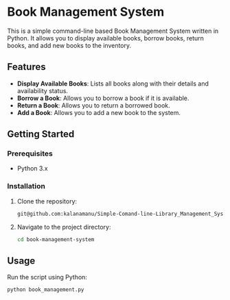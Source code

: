 # Book Management System

This is a simple command-line based Book Management System written in Python. It allows you to display available books, borrow books, return books, and add new books to the inventory.

## Features

- **Display Available Books**: Lists all books along with their details and availability status.
- **Borrow a Book**: Allows you to borrow a book if it is available.
- **Return a Book**: Allows you to return a borrowed book.
- **Add a Book**: Allows you to add a new book to the system.

## Getting Started

### Prerequisites

- Python 3.x

### Installation

1. Clone the repository:
    ```bash
    git@github.com:kalanamanu/Simple-Comand-line-Library_Management_System-with-Python-Dictionaries.git
    ```

2. Navigate to the project directory:
    ```bash
    cd book-management-system
    ```

## Usage

Run the script using Python:
```bash
python book_management.py
